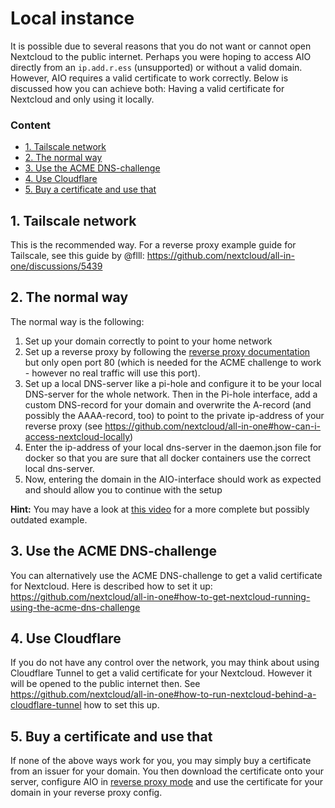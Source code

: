# Local instance
It is possible due to several reasons that you do not want or cannot open Nextcloud to the public internet. Perhaps you were hoping to access AIO directly from an `ip.add.r.ess` (unsupported) or without a valid domain.  However, AIO requires a valid certificate to work correctly. Below is discussed how you can achieve both: Having a valid certificate for Nextcloud and only using it locally.

### Content
- [1. Tailscale network](#0-tailscale-network)
- [2. The normal way](#1-the-recommended-way)
- [3. Use the ACME DNS-challenge](#2-use-the-acme-dns-challenge)
- [4. Use Cloudflare](#3-use-cloudflare)
- [5. Buy a certificate and use that](#4-buy-a-certificate-and-use-that)

## 1. Tailscale network
This is the recommended way. For a reverse proxy example guide for Tailscale, see this guide by @flll: https://github.com/nextcloud/all-in-one/discussions/5439

## 2. The normal way
The normal way is the following:
1. Set up your domain correctly to point to your home network
1. Set up a reverse proxy by following the [reverse proxy documentation](./reverse-proxy.md) but only open port 80 (which is needed for the ACME challenge to work - however no real traffic will use this port).
1. Set up a local DNS-server like a pi-hole and configure it to be your local DNS-server for the whole network. Then in the Pi-hole interface, add a custom DNS-record for your domain and overwrite the A-record (and possibly the AAAA-record, too) to point to the private ip-address of your reverse proxy (see https://github.com/nextcloud/all-in-one#how-can-i-access-nextcloud-locally)
1. Enter the ip-address of your local dns-server in the daemon.json file for docker so that you are sure that all docker containers use the correct local dns-server.
1. Now, entering the domain in the AIO-interface should work as expected and should allow you to continue with the setup

**Hint:** You may have a look at [this video](https://youtu.be/zk-y2wVkY4c) for a more complete but possibly outdated example.

## 3. Use the ACME DNS-challenge
You can alternatively use the ACME DNS-challenge to get a valid certificate for Nextcloud. Here is described how to set it up: https://github.com/nextcloud/all-in-one#how-to-get-nextcloud-running-using-the-acme-dns-challenge

## 4. Use Cloudflare
If you do not have any control over the network, you may think about using Cloudflare Tunnel to get a valid certificate for your Nextcloud. However it will be opened to the public internet then. See https://github.com/nextcloud/all-in-one#how-to-run-nextcloud-behind-a-cloudflare-tunnel how to set this up.

## 5. Buy a certificate and use that
If none of the above ways work for you, you may simply buy a certificate from an issuer for your domain. You then download the certificate onto your server, configure AIO in [reverse proxy mode](./reverse-proxy.md) and use the certificate for your domain in your reverse proxy config.
